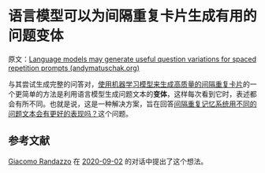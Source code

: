 # 语言模型可以为间隔重复卡片生成有用的问题变体

原文：[Language models may generate useful question variations for spaced repetition prompts (andymatuschak.org)](https://notes.andymatuschak.org/zEhne31FD53eNQw3bpcuomfxMYL3s1qkhbF)

与其尝试生成完整的问答对，[使用机器学习模型来生成高质量的间隔重复卡片](https://notes.andymatuschak.org/z2DY7qsP5iHsiA5hxUHheV8hu7Xe96vdGyYX)的一个更简单的方法是利用语言模型生成问题文本的**变体**，这样每次看到它时，表述都会有所不同。也就是说，这是一种解决方案，旨在回答[间隔重复记忆系统用不同的问题文本会有更好的表现吗？](https://notes.andymatuschak.org/zPQ4PsyZABQxajikxzp73TUBFG9ShJPG3hd)这个问题。

## 参考文献

[Giacomo Randazzo](https://notes.andymatuschak.org/z2NzKC1UDHBSjGkyVmDJL2CNqJDKxeiFZRSJ) 在 [2020-09-02](https://notes.andymatuschak.org/z7VWjGCgJxVxVQTRn4jWEEZiK3KM1sTKHZX1S) 的对话中提出了这个想法。